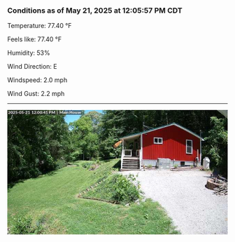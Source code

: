 ### Conditions as of May 21, 2025 at 12:05:57 PM CDT 

Temperature: 77.40 &deg;F

Feels like: 77.40 &deg;F

Humidity: 53%

Wind Direction: E

Windspeed: 2.0 mph

Wind Gust: 2.2 mph

---

<img src="./images/latest.jpeg"/>

